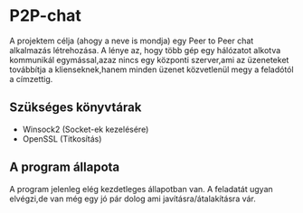 # P2P-chat

A projektem célja (ahogy a neve is mondja) egy Peer to Peer chat alkalmazás létrehozása. A lénye az, hogy több gép egy hálózatot alkotva kommunikál egymással,azaz nincs egy központi szerver,ami az üzeneteket továbbítja a klienseknek,hanem minden üzenet közvetlenül megy a feladótól a címzettig.

## Szükséges könyvtárak

- Winsock2 (Socket-ek kezelésére)
- OpenSSL (Titkosítás)

## A program állapota

A program jelenleg elég kezdetleges állapotban van. A feladatát ugyan elvégzi,de van még egy jó pár dolog ami javításra/átalakításra vár.